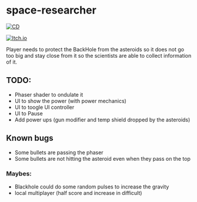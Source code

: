 # space-researcher
[![CD](https://github.com/maiconpintoabreu/space-researcher/actions/workflows/cd.yml/badge.svg)](https://github.com/maiconpintoabreu/space-researcher/actions/workflows/cd.yml)

[![Itch.io](https://static.itch.io/images/badge-color.svg)](https://maiconspas.itch.io/space-researcher?password=1gam)


Player needs to protect the BackHole from the asteroids so it does not go too big and stay close from it so the scientists are able to collect information of it.


## TODO:
* Phaser shader to ondulate it
* UI to show the power (with power mechanics)
* UI to toogle UI controller
* UI to Pause
* Add power ups (gun modifier and temp shield dropped by the asteroids) 

## Known bugs
* Some bullets are passing the phaser
* Some bullets are not hitting the asteroid even when they pass on the top

### Maybes:
* Blackhole could do some random pulses to increase the gravity
* local multiplayer (half score and increase in difficult)

